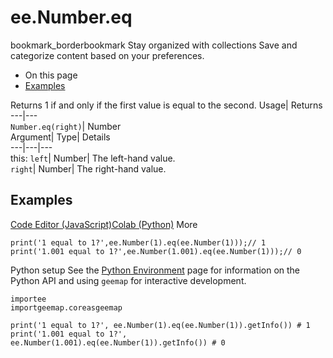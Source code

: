  
#  ee.Number.eq
bookmark_borderbookmark Stay organized with collections  Save and categorize content based on your preferences.
  * On this page
  * [Examples](https://developers.google.com/earth-engine/apidocs/ee-number-eq#examples)


Returns 1 if and only if the first value is equal to the second. 
Usage| Returns  
---|---  
`Number.eq(right)`| Number  
Argument| Type| Details  
---|---|---  
this: `left`| Number| The left-hand value.  
`right`| Number| The right-hand value.  
## Examples
[Code Editor (JavaScript)](https://developers.google.com/earth-engine/apidocs/ee-number-eq#code-editor-javascript-sample)[Colab (Python)](https://developers.google.com/earth-engine/apidocs/ee-number-eq#colab-python-sample) More
```
print('1 equal to 1?',ee.Number(1).eq(ee.Number(1)));// 1
print('1.001 equal to 1?',ee.Number(1.001).eq(ee.Number(1)));// 0
```
Python setup
See the [ Python Environment](https://developers.google.com/earth-engine/guides/python_install) page for information on the Python API and using `geemap` for interactive development.
```
importee
importgeemap.coreasgeemap
```
```
print('1 equal to 1?', ee.Number(1).eq(ee.Number(1)).getInfo()) # 1
print('1.001 equal to 1?', ee.Number(1.001).eq(ee.Number(1)).getInfo()) # 0
```

